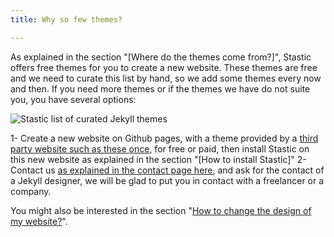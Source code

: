 ```yaml
---
title: Why so few themes?

---
```

As explained in the section "[Where do the themes come from?]", Stastic offers free themes for you to create a new website. These themes are free and we need to curate this list by hand, so we add some themes every now and then. If you need more themes or if the themes we have do not suite you, you have several options:

![Stastic list of curated Jekyll themes](https://www.stastic.net/assets/2019-08-03-953488.png)

1- Create a new website on Github pages, with a theme provided by a [third party website such as these once](https://duckduckgo.com/?q=jekyll+themes&t=ffab&ia=web), for free or paid, then install Stastic on this new website as explained in the section "[How to install Stastic]"
2- Contact us [as explained in the contact page here](/contact), and ask for the contact of a Jekyll designer, we will be glad to put you in contact with a freelancer or a company.

You might also be interested in the section "[How to change the design of my website?](/docs/how-to-change-the-design-of-my-website)".
